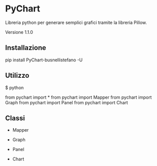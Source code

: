 PyChart
=======

Libreria python per generare semplici grafici tramite la libreria Pillow.

Versione 1.1.0

Installazione
-------------

pip install PyChart-busnellistefano -U

Utilizzo
--------

$ python

from pychart import *
from pychart import Mapper
from pychart import Graph
from pychart import Panel 
from pychart import Chart

Classi
------

* Mapper

* Graph

* Panel

* Chart
